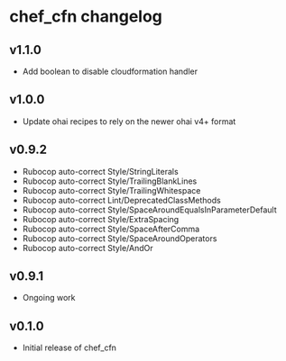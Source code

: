 chef\_cfn changelog
===================

v1.1.0
------
* Add boolean to disable cloudformation handler

v1.0.0
------
* Update ohai recipes to rely on the newer ohai v4+ format

v0.9.2
------
* Rubocop auto-correct Style/StringLiterals
* Rubocop auto-correct Style/TrailingBlankLines
* Rubocop auto-correct Style/TrailingWhitespace
* Rubocop auto-correct Lint/DeprecatedClassMethods
* Rubocop auto-correct Style/SpaceAroundEqualsInParameterDefault
* Rubocop auto-correct Style/ExtraSpacing
* Rubocop auto-correct Style/SpaceAfterComma
* Rubocop auto-correct Style/SpaceAroundOperators
* Rubocop auto-correct Style/AndOr

v0.9.1
------
* Ongoing work

v0.1.0
------
* Initial release of chef_cfn
